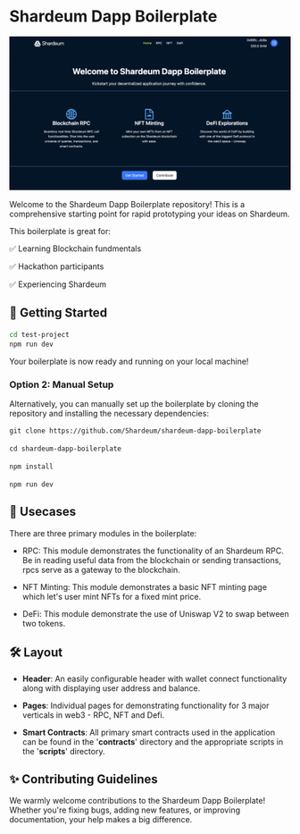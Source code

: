 # Shardeum Dapp Boilerplate

![Homepage](/homepage.png)


Welcome to the Shardeum Dapp Boilerplate repository! This is a comprehensive starting point for rapid prototyping your ideas on Shardeum.

This boilerplate is great for:

✅ Learning Blockchain fundmentals

✅ Hackathon participants

✅ Experiencing Shardeum


## 🚀 Getting Started

```bash
cd test-project
npm run dev
```

Your boilerplate is now ready and running on your local machine!

### Option 2: Manual Setup

Alternatively, you can manually set up the boilerplate by cloning the repository and installing the necessary dependencies:

```
git clone https://github.com/Shardeum/shardeum-dapp-boilerplate

cd shardeum-dapp-boilerplate

npm install

npm run dev
```
## 📖 Usecases
There are three primary modules in the boilerplate:

- RPC: This module demonstrates the functionality of an Shardeum RPC. Be in reading useful data from the blockchain or sending transactions, rpcs serve as a gateway to the blockchain.

- NFT Minting: This module demonstrates a basic NFT minting page which let's user mint NFTs for a fixed mint price.

- DeFi: This module demonstrate the use of Uniswap V2 to swap between two tokens.

## 🛠️ Layout

- **Header**: An easily configurable header with wallet connect functionality along with displaying user address and balance.

- **Pages**: Individual pages for demonstrating functionality for 3 major verticals in web3 - RPC, NFT and Defi.

- **Smart Contracts**: All primary smart contracts used in the application can be found in the '**contracts**' directory and the appropriate scripts in the '**scripts**' directory.

## ✨ Contributing Guidelines
We warmly welcome contributions to the Shardeum Dapp Boilerplate! Whether you're fixing bugs, adding new features, or improving documentation, your help makes a big difference. 
